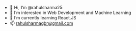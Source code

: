 - 👋 Hi, I’m @rahulsharma25
- 👀 I’m interested in Web Development and Machine Learning
- 🌱 I’m currently learning React.JS
- 📫 rahulsharmagbr@gmail.com

<!---
rahulsharma25/rahulsharma25 is a ✨ special ✨ repository because its `README.md` (this file) appears on your GitHub profile.
You can click the Preview link to take a look at your changes.
--->
